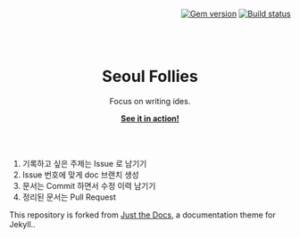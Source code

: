 <p align="right">
    <a href="https://badge.fury.io/rb/just-the-docs"><img src="https://badge.fury.io/rb/just-the-docs.svg" alt="Gem version"></a> <a href="https://github.com/pmarsceill/just-the-docs/actions?query=workflow%3A%22Master+branch+CI%22"><img src="https://github.com/pmarsceill/just-the-docs/workflows/Master%20branch%20CI/badge.svg" alt="Build status"></a>
</p>
<br><br>
<p align="center">
    <h1 align="center">Seoul Follies</h1>
    <p align="center">Focus on writing ides.</p>
    <p align="center"><strong><a href="https://gwangwoopark.github.io/seoul-follies/">See it in action!</a></strong></p>
    <br><br>
</p>

1. 기록하고 싶은 주제는 Issue 로 남기기
1. Issue 번호에 맞게 doc 브랜치 생성
1. 문서는 Commit 하면서 수정 이력 남기기
1. 정리된 문서는 Pull Request

This repository is forked from [Just the Docs](https://github.com/pmarsceill/just-the-docs/), a documentation theme for Jekyll..
